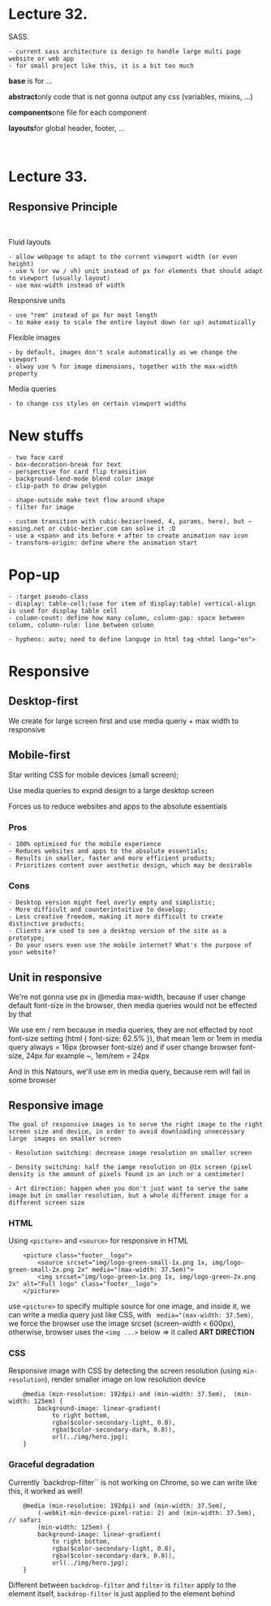 # Lecture 32.

SASS.

    - current sass architecture is design to handle large multi page website or web app
    - for small project like this, it is a bit too much

**base** is for ...

**abstract**only code that is not gonna output any css (variables, mixins, ...)

**components**one file for each component

**layouts**for global header, footer, ...

<br>

# Lecture 33.

## Responsive Principle
<br>

Fluid layouts

    - allow webpage to adapt to the current viewport width (or even height)
    - use % (or vw / vh) unit instead of px for elements that should adapt to viewport (usually layout)
    - use max-width instead of width

Responsive units

    - use "rem" instead of px for most length
    - to make easy to scale the entire layout down (or up) automatically
    
Flexible images

    - by default, images don't scale automatically as we change the viewport
    - alway use % for image dimensions, together with the max-width property

Media queries

    - to change css styles on certain viewport widths

# New stuffs

    - two face card
    - box-decoration-break for text
    - perspective for card flip transition
    - background-lend-mode blend color image
    - clip-path to draw polygon

    - shape-outside make text flow around shape
    - filter for image

    - custom transition with cubic-bezier(need, 4, params, here), but ~ easing.net or cubic-bezier.com can solve it :D
    - use a <span> and its before + after to create animation nav icon
    - transform-origin: define where the animation start


# Pop-up

    - :target pseudo-class
    - display: table-cell;(use for item of display:table) vertical-align is used for display table cell
    - column-count: define how many column, column-gap: space between column, column-rule: line between column

    - hyphens: auto; need to define languge in html tag <html lang="en">

# Responsive

## Desktop-first
We create for large screen first and use media queriy + max width to responsive

## Mobile-first
Star writing CSS for mobile devices (small screen);

Use media queries to expnd design to a large desktop screen

Forces us to reduce websites and apps to the absolute essentials

### Pros
    - 100% optimised for the mobile experience
    - Reduces websites and apps to the absolute essentials;
    - Results in smaller, faster and more efficient products;
    - Prioritizes content over aesthetic design, which may be desirable

### Cons
    - Desktop version might feel overly empty and simplistic;
    - More difficult and counterintuitive to develop;
    - Less creative freedom, making it more difficult to create distinctive products;
    - Clients are used to see a desktop version of the site as a prototype;
    - Do your users even use the mobile internet? What's the purpose of your website?

## Unit in responsive
We're not gonna use px in @media max-width, because if user change default font-size in the browser, then media queries would not be effected by that 

We use em / rem because in media queries, they are not effected by root font-size setting (html { font-size: 62.5% }), that mean 1em or 1rem in media query always = 16px (browser font-size) and if user change browser font-size, 24px for example ~, 1em/rem = 24px

And in this Natours, we'll use em in media query, because rem will fail in some browser

## Responsive image
    The goal of responsive images is to serve the right image to the right screen size and device, in order to avoid downloading unnecessary large  images on smaller screen

    - Resolution switching: decrease image resolution on smaller screen

    - Density switching: half the iamge resolution on @1x screen (pixel density is the amount of pixels found in an inch or a centimeter)
    
    - Art direction: happen when you don't just want to serve the same image but in smaller resolution, but a whole different image for a different screen size

### HTML
Using ```<picture>``` and ```<source>``` for responsive in HTML

```
    <picture class="footer__logo">
        <source srcset="img/logo-green-small-1x.png 1x, img/logo-green-small-2x.png 2x" media="(max-width: 37.5em)">
        <img srcset="img/logo-green-1x.png 1x, img/logo-green-2x.png 2x" alt="Full logo" class="footer__logo">
    </picture>
```

use ```<picture>``` to specify multiple source for one image, and inside it, we can write a media query just like CSS, with ``` media="(max-width: 37.5em)```, we force the browser use the image srcset (screen-width < 600px), otherwise, browser uses the ```<img ...>``` below => it called **ART DIRECTION**

### CSS
Responsive image with CSS by detecting the screen resolution (using ```min-resolution```), render smaller image on low resolution device

```
    @media (min-resolution: 192dpi) and (min-width: 37.5em),  (min-width: 125em) {
        background-image: linear-gradient(
            to right bottom,
            rgba($color-secondary-light, 0.8),
            rgba($color-secondary-dark, 0.8)),
            url(../img/hero.jpg);
    }
```

### Graceful degradation
Currently `backdrop-filter`` is not working on Chrome, so we can write like this, it worked as well!
```
    @media (min-resolution: 192dpi) and (min-width: 37.5em),
        (-webkit-min-device-pixel-ratio: 2) and (min-width: 37.5em), // safari
        (min-width: 125em) {
        background-image: linear-gradient(
            to right bottom,
            rgba($color-secondary-light, 0.8),
            rgba($color-secondary-dark, 0.8)),
            url(../img/hero.jpg);
    }
```

Different between `backdrop-filter` and `filter` is `filter` apply to the element itself, `backdrop-filter` is just applied to the element behind